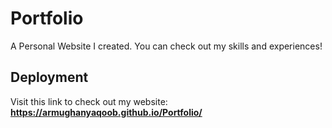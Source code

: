 # Portfolio
A Personal Website I created. You can check out my skills and experiences!

## Deployment

Visit this link to check out my website: **https://armughanyaqoob.github.io/Portfolio/**


